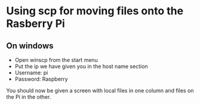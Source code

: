 Using scp for moving files onto the Rasberry Pi
===============================================

On windows
----------

+ Open winscp from the start menu
+ Put the ip we have given you in the host name section
+ Username: pi
+ Password: Raspberry

You should now be given a screen with local files in one column and files on the Pi in the other. 